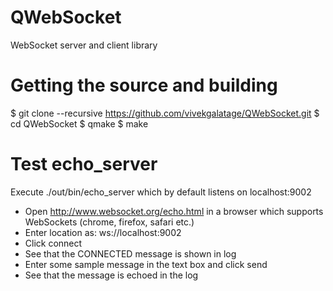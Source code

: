 QWebSocket
==========

WebSocket server and client library


Getting the source and building
===============================

  $ git clone --recursive https://github.com/vivekgalatage/QWebSocket.git
  $ cd QWebSocket
  $ qmake
  $ make


Test echo_server
================
Execute ./out/bin/echo_server which by default listens on localhost:9002

* Open http://www.websocket.org/echo.html in a browser which supports WebSockets (chrome, firefox, safari etc.) 
* Enter location as: ws://localhost:9002
* Click connect 
* See that the CONNECTED message is shown in log
* Enter some sample message in the text box and click send
* See that the message is echoed in the log
